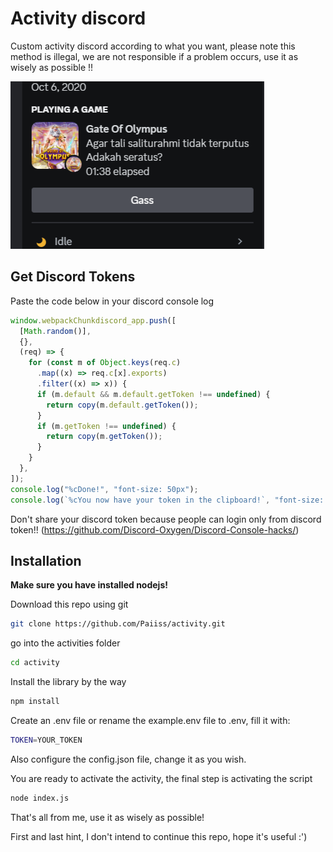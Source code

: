# Activity discord

Custom activity discord according to what you want, please note this method is illegal, we are not responsible if a problem occurs, use it as wisely as possible !!

![Example](https://github.com/Paiiss/activity/blob/master/example.png?raw=true)

## Get Discord Tokens

Paste the code below in your discord console log

```js
window.webpackChunkdiscord_app.push([
  [Math.random()],
  {},
  (req) => {
    for (const m of Object.keys(req.c)
      .map((x) => req.c[x].exports)
      .filter((x) => x)) {
      if (m.default && m.default.getToken !== undefined) {
        return copy(m.default.getToken());
      }
      if (m.getToken !== undefined) {
        return copy(m.getToken());
      }
    }
  },
]);
console.log("%cDone!", "font-size: 50px");
console.log(`%cYou now have your token in the clipboard!`, "font-size: 16px");
```

Don't share your discord token because people can login only from discord token!!
(https://github.com/Discord-Oxygen/Discord-Console-hacks/)

## Installation

**Make sure you have installed nodejs!**

Download this repo using git

```bash
git clone https://github.com/Paiiss/activity.git
```

go into the activities folder

```bash
cd activity
```

Install the library by the way

```sh
npm install
```

Create an .env file or rename the example.env file to .env, fill it with:

```sh
TOKEN=YOUR_TOKEN
```

Also configure the config.json file, change it as you wish.

You are ready to activate the activity, the final step is activating the script

```sh
node index.js
```

That's all from me, use it as wisely as possible!

First and last hint, I don't intend to continue this repo, hope it's useful :')
